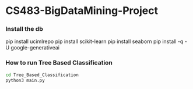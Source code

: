 # CS483-BigDataMining-Project

### Install the db
pip install ucimlrepo
pip install scikit-learn
pip install seaborn
pip install -q -U google-generativeai

### How to run Tree Based Classification
```sh
cd Tree_Based_Classification
python3 main.py
```
